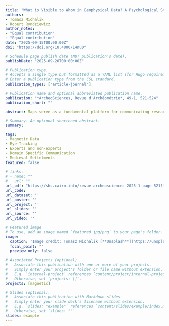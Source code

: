 ```yaml
---
title: "What is Visible to Whom in Geophysical Data? A Psychological Study on the Analysis of Magnetic Maps from Soba (Sudan)"
authors:
- Tomasz Michalik
- Robert Ryndziewicz
author_notes:
- "Equal contribution"
- "Equal contribution"
date: "2025-09-15T00:00:00Z"
doi: "https://doi.org/10.4000/14nu0"

# Schedule page publish date (NOT publication's date).
publishDate: "2025-09-20T00:00:00Z"

# Publication type.
# Accepts a single type but formatted as a YAML list (for Hugo requirements).
# Enter a publication type from the CSL standard.
publication_types: ["article-journal"]

# Publication name and optional abbreviated publication name.
publication: "*ArcheoSciences, Revue d'Archéométrie*, 49-1, 521-524"
publication_short: ""

abstract: Maps serve as a fundamental platform for communicating research results from experts in geophysical methods to archaeologists. But what is visible in magnetic data to recipients with different levels of knowledge? Can eye-tracking support communication between experts and archaeologists? Our study indicates that experts in magnetometry detected almost 16% more features than archaeologists, and that psychological tools may aid communication among recipients of geophysical data.

# Summary. An optional shortened abstract.
summary:

tags:
- Magnetic Data
- Eye-Tracking
- Experts and non-experts
- Domain Specific Communication
- Medieval Settelments
featured: false

# links:
# - name: ""
#   url: ""
url_pdf: "https://shs.cairn.info/revue-archeosciences-2025-1-page-521?lang=en#s1n1"
url_code: 
url_dataset: ''
url_poster: ''
url_project: ''
url_slides: ''
url_source: ''
url_video: ''

# Featured image
# To use, add an image named `featured.jpg/png` to your page's folder. 
image:
  caption: 'Image credit: Tomasz Michalik [**Unsplash**](https://unsplash.com/photos/jdD8gXaTZsc)'
  focal_point: ""
  preview_only: false

# Associated Projects (optional).
#   Associate this publication with one or more of your projects.
#   Simply enter your project's folder or file name without extension.
#   E.g. `internal-project` references `content/project/internal-project/index.md`.
#   Otherwise, set `projects: []`.
projects: [magnetic]

# Slides (optional).
#   Associate this publication with Markdown slides.
#   Simply enter your slide deck's filename without extension.
#   E.g. `slides: "example"` references `content/slides/example/index.md`.
#   Otherwise, set `slides: ""`.
slides: example
---
```

